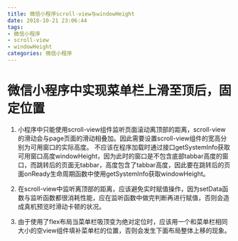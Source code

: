 ```yaml
---
title: 微信小程序scroll-view与windowHeight
date: 2018-10-21 23:06:44
tags: 
- 微信小程序
- scroll-view
- windowHeight
categories: 微信小程序
---
```


# 微信小程序中实现菜单栏上滑至顶后，固定位置

1. 小程序中只能使用scroll-view组件监听页面滚动离顶部的距离，scroll-view的滑动会与page页面的滑动相叠加。因此需要设置scroll-view组件的宽高分别为可用窗口的实际高度。 不应该在程序加载时通过接口getSystemInfo获取可用窗口高度windowHeight，因为此时的窗口是不包含底部tabbar高度的窗口，而跳转后的页面无tabbar，高度包含了tabbar高度，因此要在跳转后的页面onReady生命周期函数中使用getSystemInfo获取windowHeight。

2. 在scroll-view中监听离顶部的距离，应该避免实时赋值操作，因为setData函数与监听函数都很消耗性能，应在监听函数中做完判断再进行赋值，否则会造成真机预览时滑动卡顿的状况。

3. 由于使用了flex布局当菜单栏吸顶变为绝对定位时，应该用一个和菜单栏相同大小的空view组件填补菜单栏的位置，否则会发生下面布局整体上移的现象。